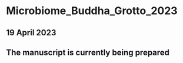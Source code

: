 # Microbiome_Buddha_Grotto_2023

## 19 April 2023 ##
## The manuscript is currently being prepared ##
